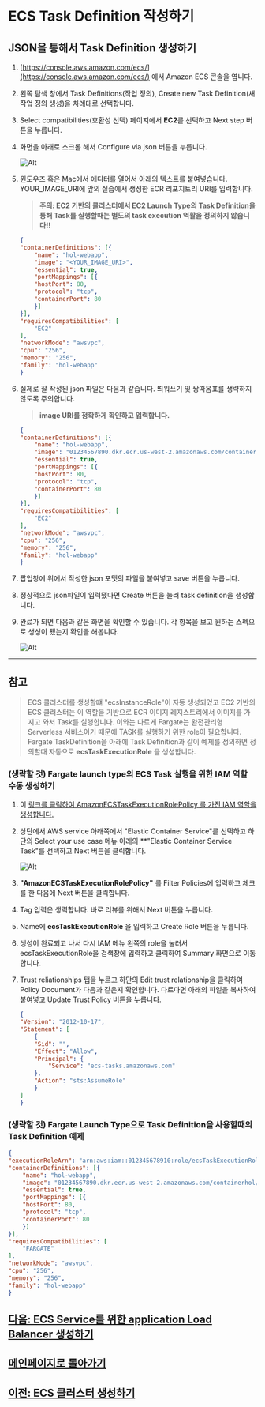 # ECS Task Definition 작성하기

## JSON을 통해서 Task Definition 생성하기

1. [https://console.aws.amazon.com/ecs/](https://console.aws.amazon.com/ecs/) 에서 Amazon ECS 콘솔을 엽니다.

2. 왼쪽 탐색 창에서 Task Definitions(작업 정의), Create new Task Definition(새 작업 정의 생성)을 차례대로 선택합니다.

3. Select compatibilities(호환성 선택) 페이지에서 **EC2**를 선택하고 Next step 버튼을 누릅니다.

4. 화면을 아래로 스크롤 해서 Configure via json 버튼을 누릅니다.

    ![Alt](../images/ecs/create-task-definition.png "create task definition")

5. 윈도우즈 혹은 Mac에서 에디터를 열어서 아래의 텍스트를 붙여넣습니다.  YOUR_IMAGE_URI에 앞의 실습에서 생성한 ECR 리포지토리 URI를 입력합니다.

    > **주의: EC2 기반의 클러스터에서 EC2 Launch Type의 Task Definition을 통해 Task를 실행할때는 별도의 task execution 역활을 정의하지 않습니다!!**

    ```json
    {
    "containerDefinitions": [{
        "name": "hol-webapp",
        "image": "<YOUR_IMAGE_URI>",
        "essential": true,
        "portMappings": [{
        "hostPort": 80,
        "protocol": "tcp",
        "containerPort": 80
        }]
    }],
    "requiresCompatibilities": [
        "EC2"
    ],
    "networkMode": "awsvpc",
    "cpu": "256",
    "memory": "256",
    "family": "hol-webapp"
    }
    ```

6. 실제로 잘 작성된 json 파일은 다음과 같습니다. 띄워쓰기 및 쌍따옴표를 생략하지 않도록 주의합니다.

   > **image URI를 정확하게 확인하고 입력합니다.**

    ```json
    {
    "containerDefinitions": [{
        "name": "hol-webapp",
        "image": "01234567890.dkr.ecr.us-west-2.amazonaws.com/containerhol/webapphol",
        "essential": true,
        "portMappings": [{
        "hostPort": 80,
        "protocol": "tcp",
        "containerPort": 80
        }]
    }],
    "requiresCompatibilities": [
        "EC2"
    ],
    "networkMode": "awsvpc",
    "cpu": "256",
    "memory": "256",
    "family": "hol-webapp"
    }
    ```

7. 팝업창에 위에서 작성한 json 포맷의 파일을 붙여넣고 save 버튼을 누릅니다.

8. 정상적으로 json파일이 입력됐다면 Create 버튼을 눌러 task definition을 생성합니다.

9. 완료가 되면 다음과 같은 화면을 확인할 수 있습니다. 각 항목을 보고 원하는 스펙으로 생성이 됐는지 확인을 해봅니다.

    ![Alt](../images/ecs/result-task-definition.png "create task definition")

---

## 참고

> ECS 클러스터를 생성할떄 "ecsInstanceRole"이 자동 생성되었고 EC2 기반의 ECS 클러스터는 이 역할을 기반으로 ECR 이미지 레지스트리에서 이미지를 가지고 와서 Task를 실행합니다. 이와는 다르게 Fargate는 완전관리형 Serverless 서비스이기 때문에 TASK를 실행하기 위한 role이 필요합니다. Fargate TaskDefinition을 아래에 Task Definition과 같이 예제를 정의하면 정의할때 자동으로 **ecsTaskExecutionRole** 을 생성합니다.

### (생략할 것) Fargate launch type의 ECS Task 실행을 위한 IAM 역할 수동 생성하기

1. 이 [링크를 클릭하여 AmazonECSTaskExecutionRolePolicy 를 가진 IAM 역할을 생성합니다.](https://console.aws.amazon.com/iam/home?region=us-west-2#/roles$new?step=type)

2. 상단에서 AWS service  아래쪽에서 "Elastic Container Service"를 선택하고 하단의 Select your use case 메뉴 아래의 **"Elastic Container Service Task"를 선택하고 Next 버튼을 클릭합니다.

    ![Alt](../images/iam/create-iam-role-for-ecs.png "create-iam-role-for-ecs")

3. **"AmazonECSTaskExecutionRolePolicy"** 를 Filter Policies에 입력하고 체크를 한 다음에 Next 버튼을 클릭합니다.

4. Tag 입력은 생력합니다. 바로 리뷰를 위해서 Next 버튼을 누릅니다.

5. Name에 **ecsTaskExecutionRole** 을 입력하고 Create Role 버튼을 누릅니다.

6. 생성이 완료되고 나서 다시 IAM 메뉴 왼쪽의 role을 눌러서 ecsTaskExecutionRole을 검색창에 입력하고 클릭하여 Summary 화면으로 이동합니다.

7. Trust reliationships 탭을 누르고 하단의 Edit trust relationship을 클릭하여 Policy Document가 다음과 같은지 확인합니다. 다르다면 아래의 파일을 복사하여 붙여넣고 Update Trust Policy 버튼을 누릅니다.

    ```json
    {
    "Version": "2012-10-17",
    "Statement": [
        {
        "Sid": "",
        "Effect": "Allow",
        "Principal": {
            "Service": "ecs-tasks.amazonaws.com"
        },
        "Action": "sts:AssumeRole"
        }
    ]
    }
    ```

### (생략할 것) Fargate Launch Type으로 Task Definition을 사용할때의 Task Definition 예제

```json
{
"executionRoleArn": "arn:aws:iam::012345678910:role/ecsTaskExecutionRole",
"containerDefinitions": [{
    "name": "hol-webapp",
    "image": "01234567890.dkr.ecr.us-west-2.amazonaws.com/containerhol/webapphol",
    "essential": true,
    "portMappings": [{
    "hostPort": 80,
    "protocol": "tcp",
    "containerPort": 80
    }]
}],
"requiresCompatibilities": [
    "FARGATE"
],
"networkMode": "awsvpc",
"cpu": "256",
"memory": "256",
"family": "hol-webapp"
}
```

## [다음: ECS Service를 위한 application Load Balancer 생성하기](create-alb.md)

## [메인페이지로 돌아가기](../README.md)

## [이전: ECS 클러스터 생성하기](create-ecs-cluster.md)

